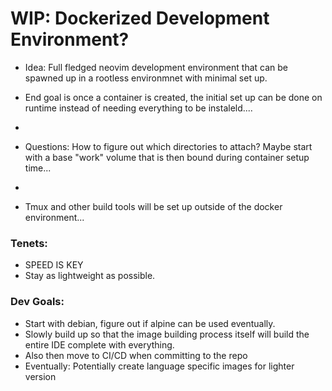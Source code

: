 # WIP: Dockerized Development Environment?
- Idea: Full fledged neovim development environment that can be spawned up in a rootless environmnet with minimal set up.

- End goal is once a container is created, the initial set up can be done on runtime instead of needing everything to be instaleld....
-
- Questions: How to figure out which directories to attach? Maybe start with a base "work" volume that is then bound during container setup time...
-
- Tmux and other build tools will be set up outside of the docker environment...

### Tenets:
- SPEED IS KEY
- Stay as lightweight as possible.

### Dev Goals:
- Start with debian, figure out if alpine can be used eventually.
- Slowly build up so that the image building process itself will build the entire IDE complete with everything.
- Also then move to CI/CD when committing to the repo
- Eventually: Potentially create language specific images for lighter version
